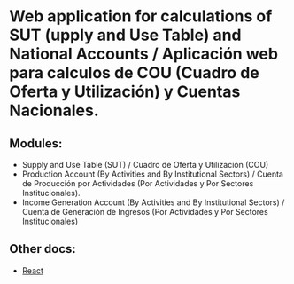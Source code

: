 # Web application for calculations of SUT (upply and Use Table) and National Accounts / Aplicación web para calculos de COU (Cuadro de Oferta y Utilización) y Cuentas Nacionales.

## Modules:
- Supply and Use Table (SUT) / Cuadro de Oferta y Utilización (COU)
- Production Account (By Activities and By Institutional Sectors)  / Cuenta de Producción por Actividades (Por Actividades y Por Sectores Institucionales).
- Income Generation Account (By Activities and By Institutional Sectors) / Cuenta de Generación de Ingresos (Por Actividades y Por Sectores Institucionales)

## Other docs:
- [React](docs/react.md)
